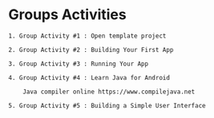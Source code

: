 # Groups Activities


    1. Group Activity #1 : Open template project
    
    2. Group Activity #2 : Building Your First App
    
    3. Group Activity #3 : Running Your App
    
    4. Group Activity #4 : Learn Java for Android
    
        Java compiler online https://www.compilejava.net
    
    5. Group Activity #5 : Building a Simple User Interface
